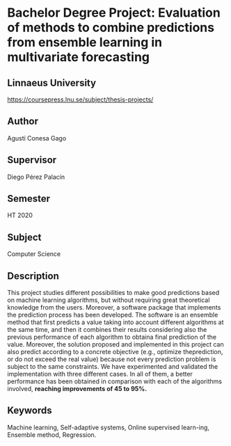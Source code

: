 # Bachelor Degree Project: Evaluation of methods to combine predictions from ensemble learning in multivariate forecasting

## Linnaeus University
https://coursepress.lnu.se/subject/thesis-projects/

## Author
Agustí Conesa Gago

## Supervisor
Diego Pérez Palacín

## Semester
HT 2020

## Subject
Computer Science

## Description
This project studies different possibilities to make good predictions based on machine learning algorithms, but without requiring great theoretical knowledge from the users.  Moreover, a software package that implements the prediction process has been developed. The software is an ensemble method that first predicts a value taking into account different algorithms at the same time, and then it combines their results considering also the previous performance of each algorithm to obtaina final prediction of the value.  Moreover, the solution proposed and implemented in this project can also predict according to a concrete objective (e.g., optimize theprediction,  or do not exceed the real value) because not every prediction problem is subject to the same constraints.  We have experimented and validated the implementation with three different cases.  In all of them, a better performance has been obtained in comparison with each of the algorithms involved, **reaching improvements of 45 to 95%.**

## Keywords
Machine learning, Self-adaptive systems, Online supervised learn-ing, Ensemble method, Regression.

